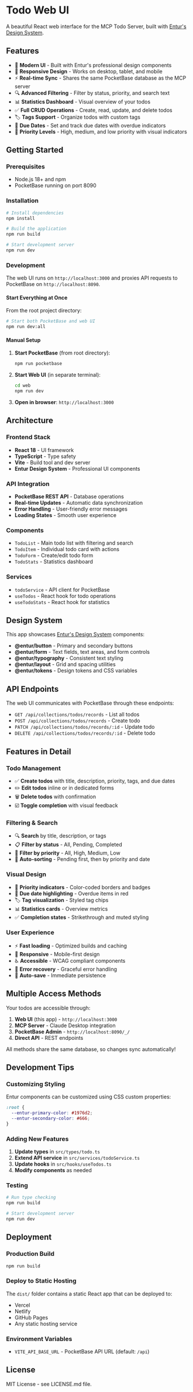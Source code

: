 # Todo Web UI

A beautiful React web interface for the MCP Todo Server, built with [Entur's Design System](https://linje.entur.no/).

## Features

- 🎨 **Modern UI** - Built with Entur's professional design components
- 📱 **Responsive Design** - Works on desktop, tablet, and mobile
- ⚡ **Real-time Sync** - Shares the same PocketBase database as the MCP server
- 🔍 **Advanced Filtering** - Filter by status, priority, and search text
- 📊 **Statistics Dashboard** - Visual overview of your todos
- ✅ **Full CRUD Operations** - Create, read, update, and delete todos
- 🏷️ **Tags Support** - Organize todos with custom tags
- 📅 **Due Dates** - Set and track due dates with overdue indicators
- 🎯 **Priority Levels** - High, medium, and low priority with visual indicators

## Getting Started

### Prerequisites

- Node.js 18+ and npm
- PocketBase running on port 8090

### Installation

```bash
# Install dependencies
npm install

# Build the application
npm run build

# Start development server
npm run dev
```

### Development

The web UI runs on `http://localhost:3000` and proxies API requests to PocketBase on `http://localhost:8090`.

#### Start Everything at Once

From the root project directory:

```bash
# Start both PocketBase and web UI
npm run dev:all
```

#### Manual Setup

1. **Start PocketBase** (from root directory):

   ```bash
   npm run pocketbase
   ```

2. **Start Web UI** (in separate terminal):

   ```bash
   cd web
   npm run dev
   ```

3. **Open in browser**: `http://localhost:3000`

## Architecture

### Frontend Stack

- **React 18** - UI framework
- **TypeScript** - Type safety
- **Vite** - Build tool and dev server
- **Entur Design System** - Professional UI components

### API Integration

- **PocketBase REST API** - Database operations
- **Real-time Updates** - Automatic data synchronization
- **Error Handling** - User-friendly error messages
- **Loading States** - Smooth user experience

### Components

- `TodoList` - Main todo list with filtering and search
- `TodoItem` - Individual todo card with actions
- `TodoForm` - Create/edit todo form
- `TodoStats` - Statistics dashboard

### Services

- `todoService` - API client for PocketBase
- `useTodos` - React hook for todo operations
- `useTodoStats` - React hook for statistics

## Design System

This app showcases [Entur's Design System](https://linje.entur.no/) components:

- **@entur/button** - Primary and secondary buttons
- **@entur/form** - Text fields, text areas, and form controls
- **@entur/typography** - Consistent text styling
- **@entur/layout** - Grid and spacing utilities
- **@entur/tokens** - Design tokens and CSS variables

## API Endpoints

The web UI communicates with PocketBase through these endpoints:

- `GET /api/collections/todos/records` - List all todos
- `POST /api/collections/todos/records` - Create todo
- `PATCH /api/collections/todos/records/:id` - Update todo
- `DELETE /api/collections/todos/records/:id` - Delete todo

## Features in Detail

### Todo Management

- ✅ **Create todos** with title, description, priority, tags, and due dates
- ✏️ **Edit todos** inline or in dedicated forms
- 🗑️ **Delete todos** with confirmation
- ☑️ **Toggle completion** with visual feedback

### Filtering & Search

- 🔍 **Search** by title, description, or tags
- 📋 **Filter by status** - All, Pending, Completed
- 🎯 **Filter by priority** - All, High, Medium, Low
- 🔄 **Auto-sorting** - Pending first, then by priority and date

### Visual Design

- 🎨 **Priority indicators** - Color-coded borders and badges
- 📅 **Due date highlighting** - Overdue items in red
- 🏷️ **Tag visualization** - Styled tag chips
- 📊 **Statistics cards** - Overview metrics
- ✅ **Completion states** - Strikethrough and muted styling

### User Experience

- ⚡ **Fast loading** - Optimized builds and caching
- 📱 **Responsive** - Mobile-first design
- ♿ **Accessible** - WCAG compliant components
- 🔄 **Error recovery** - Graceful error handling
- 💾 **Auto-save** - Immediate persistence

## Multiple Access Methods

Your todos are accessible through:

1. **Web UI** (this app) - `http://localhost:3000`
2. **MCP Server** - Claude Desktop integration
3. **PocketBase Admin** - `http://localhost:8090/_/`
4. **Direct API** - REST endpoints

All methods share the same database, so changes sync automatically!

## Development Tips

### Customizing Styling

Entur components can be customized using CSS custom properties:

```css
:root {
  --entur-primary-color: #1976d2;
  --entur-secondary-color: #666;
}
```

### Adding New Features

1. **Update types** in `src/types/todo.ts`
2. **Extend API service** in `src/services/todoService.ts`
3. **Update hooks** in `src/hooks/useTodos.ts`
4. **Modify components** as needed

### Testing

```bash
# Run type checking
npm run build

# Start development server
npm run dev
```

## Deployment

### Production Build

```bash
npm run build
```

### Deploy to Static Hosting

The `dist/` folder contains a static React app that can be deployed to:

- Vercel
- Netlify
- GitHub Pages
- Any static hosting service

### Environment Variables

- `VITE_API_BASE_URL` - PocketBase API URL (default: `/api`)

## License

MIT License - see LICENSE.md file.
